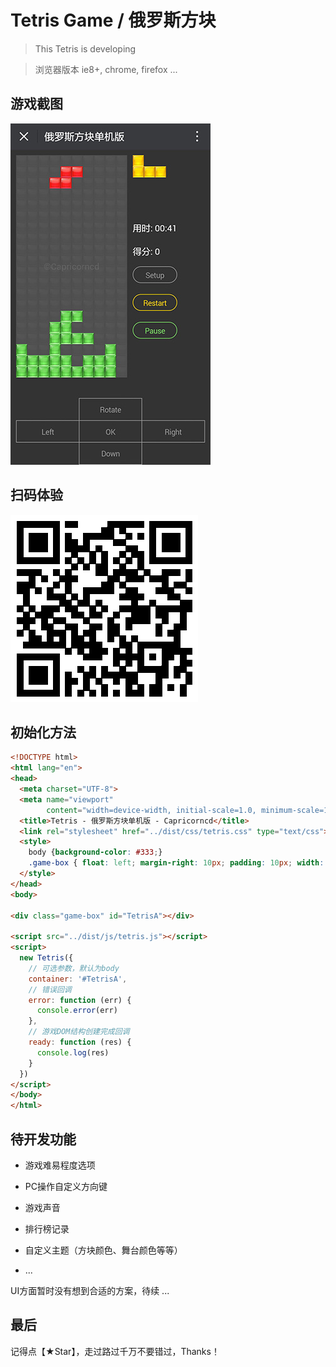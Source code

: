 # Tetris Game / 俄罗斯方块

> This Tetris is developing

> 浏览器版本 ie8+, chrome, firefox ...


## 游戏截图

![Tetris 俄罗斯方块](src/img/preview.jpg)

## 扫码体验

![Tetris 俄罗斯方块](src/img/qrcode.png)

## 初始化方法

```html
<!DOCTYPE html>
<html lang="en">
<head>
  <meta charset="UTF-8">
  <meta name="viewport"
        content="width=device-width, initial-scale=1.0, minimum-scale=1.0, maximum-scale=1.0, user-scalable=no">
  <title>Tetris - 俄罗斯方块单机版 - Capricorncd</title>
  <link rel="stylesheet" href="../dist/css/tetris.css" type="text/css">
  <style>
    body {background-color: #333;}
    .game-box { float: left; margin-right: 10px; padding: 10px; width: 320px; height: 540px; border: 1px solid #999}
  </style>
</head>
<body>

<div class="game-box" id="TetrisA"></div>

<script src="../dist/js/tetris.js"></script>
<script>
  new Tetris({
    // 可选参数，默认为body
    container: '#TetrisA',
    // 错误回调
    error: function (err) {
      console.error(err)
    },
    // 游戏DOM结构创建完成回调
    ready: function (res) {
      console.log(res)
    }
  })
</script>
</body>
</html>

```

## 待开发功能

* 游戏难易程度选项

* PC操作自定义方向键

* 游戏声音

* 排行榜记录

* 自定义主题（方块颜色、舞台颜色等等）

* ... 

UI方面暂时没有想到合适的方案，待续 ...

## 最后

记得点【★Star】，走过路过千万不要错过，Thanks！

